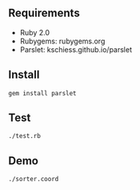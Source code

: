 ## Requirements
 - Ruby 2.0
 - Rubygems: rubygems.org
 - Parslet: kschiess.github.io/parslet

## Install
```gem install parslet```

## Test
``` ./test.rb ```

## Demo
``` ./sorter.coord ```